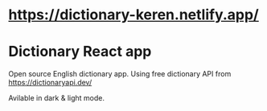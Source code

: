 # https://dictionary-keren.netlify.app/

# Dictionary React app

Open source English dictionary app.
Using free dictionary API from https://dictionaryapi.dev/

Avilable in dark & light mode.
